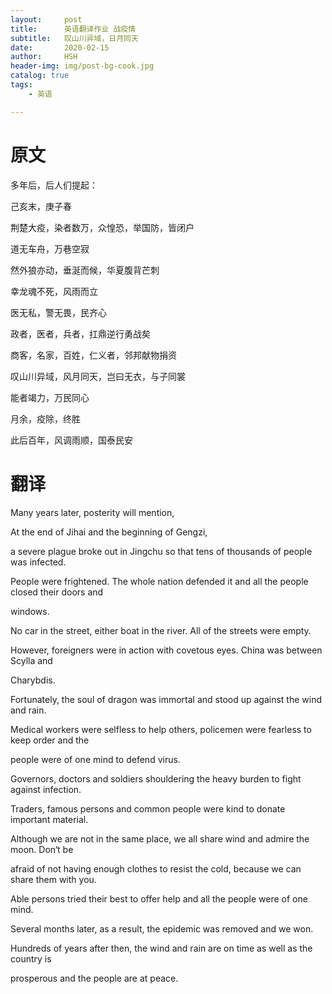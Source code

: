 ```yaml
---
layout:     post
title:      英语翻译作业 战疫情
subtitle:   叹山川异域，日月同天
date:       2020-02-15
author:     HSH
header-img: img/post-bg-cook.jpg
catalog: true
tags:
    - 英语

---
```


# 原文

多年后，后人们提起：

己亥末，庚子春

荆楚大疫，染者数万，众惶恐，举国防，皆闭户

 道无车舟，万巷空寂

然外狼亦动，垂涎而候，华夏腹背芒刺

幸龙魂不死，风雨而立

医无私，警无畏，民齐心

政者，医者，兵者，扛鼎逆行勇战矣

商客，名家，百姓，仁义者，邻邦献物捐资

叹山川异域，风月同天，岂曰无衣，与子同裳

能者竭力，万民同心

月余，疫除，终胜

此后百年，风调雨顺，国泰民安

# 翻译

Many years later, posterity will mention,

At the end of Jihai and the beginning of Gengzi,

a severe plague broke out in Jingchu so that tens of thousands of people was infected.

People were frightened. The whole nation defended it and all the people closed their doors and

windows.

No car in the street, either boat in the river. All of the streets were empty.

However, foreigners were in action with covetous  eyes. China was between Scylla and

Charybdis.

Fortunately, the soul of dragon was immortal and stood up against the wind and rain.

Medical workers were selfless to help others, policemen were fearless to keep order and the

people were of one mind to defend virus.

Governors, doctors and soldiers shouldering the heavy burden to fight against infection.

Traders, famous persons and common people were kind to donate important material.

Although we are not in the same place, we all share wind and admire the moon. Don‘t be

afraid of not having enough clothes to resist the cold, because we can share them with you.

Able persons tried their best to offer help and all the people were of one mind.

Several months later, as a result, the epidemic was removed and we won.

Hundreds of years after then, the wind and rain are on time as well as  the country is

prosperous and the people are at peace.
